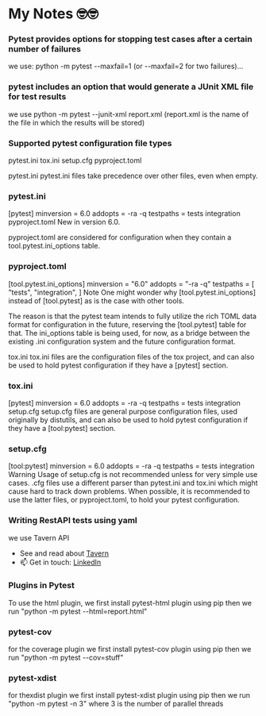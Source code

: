 # My Notes 🤓🤓
### Pytest provides options for stopping test cases after a certain number of failures
we use: python -m pytest --maxfail=1 (or --maxfail=2 for two failures)...

### pytest includes an option that would generate a JUnit XML file for test results 
we use python -m pytest --junit-xml report.xml (report.xml is the name of the file in which the results will be stored)

### Supported pytest configuration file types
 pytest.ini
 tox.ini
 setup.cfg
 pyproject.toml

 pytest.ini
pytest.ini files take precedence over other files, even when empty.

### pytest.ini
[pytest]
minversion = 6.0
addopts = -ra -q
testpaths =
    tests
    integration
pyproject.toml
New in version 6.0.

pyproject.toml are considered for configuration when they contain a tool.pytest.ini_options table.

### pyproject.toml
[tool.pytest.ini_options]
minversion = "6.0"
addopts = "-ra -q"
testpaths = [
    "tests",
    "integration",
]
Note
One might wonder why [tool.pytest.ini_options] instead of [tool.pytest] as is the case with other tools.

The reason is that the pytest team intends to fully utilize the rich TOML data format for configuration in the future, reserving the [tool.pytest] table for that. The ini_options table is being used, for now, as a bridge between the existing .ini configuration system and the future configuration format.

tox.ini
tox.ini files are the configuration files of the tox project, and can also be used to hold pytest configuration if they have a [pytest] section.

### tox.ini
[pytest]
minversion = 6.0
addopts = -ra -q
testpaths =
    tests
    integration
setup.cfg
setup.cfg files are general purpose configuration files, used originally by distutils, and can also be used to hold pytest configuration if they have a [tool:pytest] section.

### setup.cfg
[tool:pytest]
minversion = 6.0
addopts = -ra -q
testpaths =
    tests
    integration
Warning
Usage of setup.cfg is not recommended unless for very simple use cases. .cfg files use a different parser than pytest.ini and tox.ini which might cause hard to track down problems. When possible, it is recommended to use the latter files, or pyproject.toml, to hold your pytest configuration.

### Writing RestAPI tests using yaml 
we use Tavern API
 - See and read about [Tavern](https://tavern.readthedocs.io/en/latest/)
 - 📫 Get in touch: [LinkedIn](https://www.linkedin.com/in/emmanuel-ndaliro-501771124/)

### Plugins in Pytest
To use the html plugin, we first install pytest-html plugin using pip
then we run "python -m pytest --html=report.html"
### pytest-cov
for the coverage plugin we first install pytest-cov plugin using pip
then we run "python -m pytest --cov=stuff"
### pytest-xdist
for thexdist plugin we first install pytest-xdist plugin using pip
then we run "python -m pytest -n 3" where 3 is the number of parallel threads
